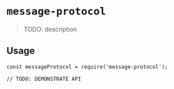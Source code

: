 # `message-protocol`

> TODO: description

## Usage

```
const messageProtocol = require('message-protocol');

// TODO: DEMONSTRATE API
```
